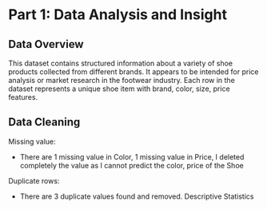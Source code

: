 # Part 1: Data Analysis and Insight
## Data Overview
This dataset contains structured information about a variety of shoe products collected from different brands. It appears to be intended for price analysis or market research in the footwear industry. Each row in the dataset represents a unique shoe item with brand, color, size, price features.
## Data Cleaning
Missing value:
* There are 1 missing value in Color, 1 missing value in Price, I deleted completely the value as I cannot predict the color, price of the Shoe

Duplicate rows:
* There are 3 duplicate values found and removed.
Descriptive Statistics
